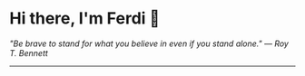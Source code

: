<h1>Hi there, I'm Ferdi 👋</h1>

<p><em>
  "Be brave to stand for what you believe in even if you stand alone." — Roy T. Bennett
</em></p>

---
